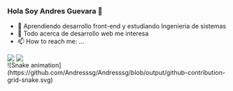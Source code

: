 ### Hola Soy Andres Guevara 👋

- 🌱 Aprendiendo desarrollo front-end y estudiando Ingenieria de sistemas
- 🤔 Todo acerca de desarrollo web me interesa
- 📫 How to reach me: ...

<div>
  <img height="150em" align="center" src="https://github-readme-stats.vercel.app/api?username=Andresssg&show_icons=true&theme=tokyonight&hide_border=true" />
  <img height="100em" align="center" src="https://github-readme-stats.vercel.app/api/top-langs/?username=Andresssg&layout=compact&theme=tokyonight&hide_border=true&card_width" />
</div>
![Snake animation](https://github.com/Andresssg/Andresssg/blob/output/github-contribution-grid-snake.svg)

